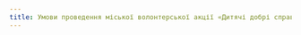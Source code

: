 ```yaml
---
title: Умови проведення міської волонтерської акції «Дитячі добрі справи – рідному місту»
---
```


<pdf src="1.pdf" />
